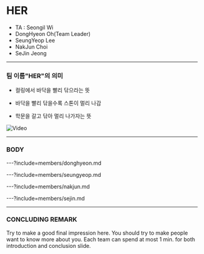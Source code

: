 # HER

- TA : Seongil Wi
- DongHyeon Oh(Team Leader)
- SeungYeop Lee
- NakJun Choi
- SeJin Jeong

---

### 팀 이름"HER"의 의미

- 컬링에서 바닥을 빨리 닦으라는 뜻

- 바닥을 빨리 닦을수록 스톤이 멀리 나감

- 학문을 갈고 닦아 멀리 나가자는 뜻

![Video](https://www.youtube.com/embed/v5TWdg_MSjw)

---

### BODY

---?include=members/donghyeon.md

---?include=members/seungyeop.md

---?include=members/nakjun.md

---?include=members/sejin.md

---

### CONCLUDING REMARK

Try to make a good final impression here. You should try to make people want to
know more about you. Each team can spend at most 1 min. for both introduction
and conclusion slide.
